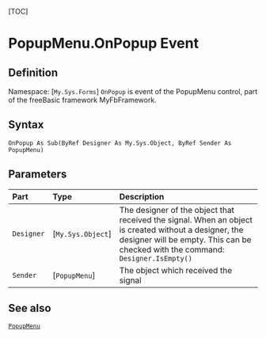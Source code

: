 [TOC]
# PopupMenu.OnPopup Event

## Definition
Namespace: [`My.Sys.Forms`]
`OnPopup` is event of the PopupMenu control, part of the freeBasic framework MyFbFramework.
## Syntax
```freeBasic
OnPopup As Sub(ByRef Designer As My.Sys.Object, ByRef Sender As PopupMenu)
```

## Parameters

|Part|Type|Description|
| :------------ | :------------ | :------------ |
|`Designer`|[`My.Sys.Object`]|The designer of the object that received the signal. When an object is created without a designer, the designer will be empty. This can be checked with the command: `Designer.IsEmpty()`|
|`Sender`|[`PopupMenu`]|The object which received the signal|

## See also
[`PopupMenu`](PopupMenu.md)
